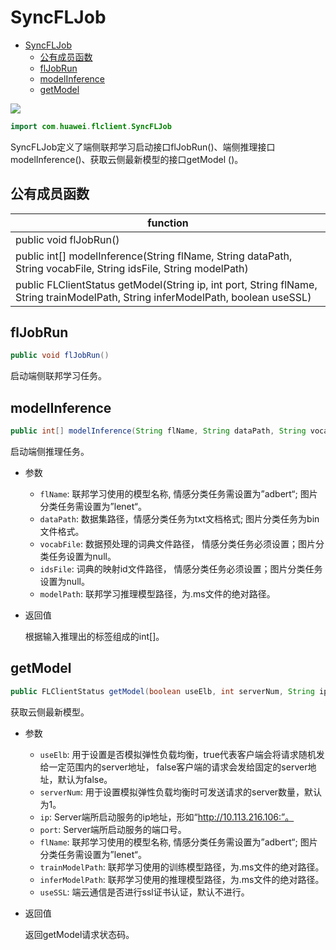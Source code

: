 # SyncFLJob

<!-- TOC -->

- [SyncFLJob](#syncfljob)
    - [公有成员函数](#公有成员函数)
    - [flJobRun](#fljobrun)
    - [modelInference](#modelinference)
    - [getModel](#getmodel)

<!-- /TOC -->

<a href="https://gitee.com/mindspore/docs/blob/master/docs/federated/api/source_zh_cn/java_api_syncfljob.md" target="_blank"><img src="https://gitee.com/mindspore/docs/raw/master/resource/_static/logo_source.png"></a>

```java
import com.huawei.flclient.SyncFLJob
```

SyncFLJob定义了端侧联邦学习启动接口flJobRun()、端侧推理接口modelInference()、获取云侧最新模型的接口getModel ()。

## 公有成员函数

| **function**                                                 |
| ------------------------------------------------------------ |
| public void flJobRun()                                       |
| public int[] modelInference(String flName, String dataPath, String vocabFile, String idsFile, String modelPath) |
| public FLClientStatus getModel(String ip, int port, String flName, String trainModelPath, String inferModelPath, boolean useSSL) |

## flJobRun

```java
public void flJobRun()
```

启动端侧联邦学习任务。

## modelInference

```java
public int[] modelInference(String flName, String dataPath, String vocabFile, String idsFile, String modelPath)
```

启动端侧推理任务。

- 参数

    - `flName`: 联邦学习使用的模型名称, 情感分类任务需设置为”adbert“; 图片分类任务需设置为”lenet“。
    - `dataPath`: 数据集路径，情感分类任务为txt文档格式; 图片分类任务为bin文件格式。
    - `vocabFile`: 数据预处理的词典文件路径， 情感分类任务必须设置；图片分类任务设置为null。
    - `idsFile`: 词典的映射id文件路径， 情感分类任务必须设置；图片分类任务设置为null。
    - `modelPath`: 联邦学习推理模型路径，为.ms文件的绝对路径。

- 返回值

  根据输入推理出的标签组成的int[]。

## getModel

```java
public FLClientStatus getModel(boolean useElb, int serverNum, String ip, int port, String flName, String trainModelPath, String inferModelPath, boolean useSSL)
```

获取云侧最新模型。

- 参数
    - `useElb`: 用于设置是否模拟弹性负载均衡，true代表客户端会将请求随机发给一定范围内的server地址， false客户端的请求会发给固定的server地址，默认为false。
    - `serverNum`: 用于设置模拟弹性负载均衡时可发送请求的server数量，默认为1。
    - `ip`: Server端所启动服务的ip地址，形如“http://10.113.216.106:”。
    - `port`: Server端所启动服务的端口号。
    - `flName`: 联邦学习使用的模型名称, 情感分类任务需设置为”adbert“; 图片分类任务需设置为”lenet“。
    - `trainModelPath`: 联邦学习使用的训练模型路径，为.ms文件的绝对路径。
    - `inferModelPath`: 联邦学习使用的推理模型路径，为.ms文件的绝对路径。
    - `useSSL`: 端云通信是否进行ssl证书认证，默认不进行。
- 返回值

  返回getModel请求状态码。
